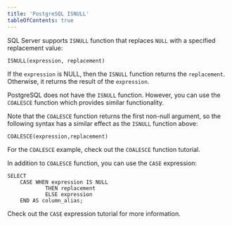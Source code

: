 ```yaml
---
title: 'PostgreSQL ISNULL'
tableOfContents: true
---
```



SQL Server supports `ISNULL` function that replaces `NULL` with a specified replacement value:

```
ISNULL(expression, replacement)
```

If the `expression` is NULL, then the `ISNULL` function returns the `replacement`. Otherwise, it returns the result of the `expression`.

PostgreSQL does not have the `ISNULL` function. However, you can use the `COALESCE` function which provides similar functionality.

Note that the `COALESCE` function returns the first non-null argument, so the following syntax has a similar effect as the `ISNULL` function above:

```
COALESCE(expression,replacement)
```

For the `COALESCE` example, check out the `COALESCE` function tutorial.

In addition to `COALESCE` function, you can use the `CASE` expression:

```
SELECT
    CASE WHEN expression IS NULL
            THEN replacement
            ELSE expression
    END AS column_alias;
```

Check out the `CASE` expression tutorial for more information.
